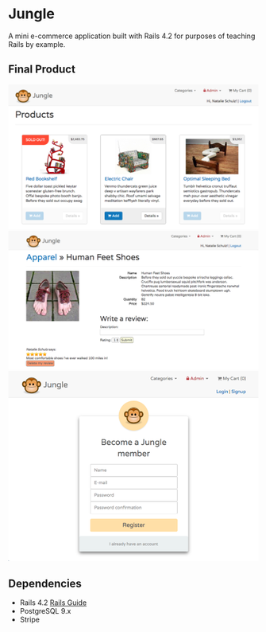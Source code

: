 # Jungle

A mini e-commerce application built with Rails 4.2 for purposes of teaching Rails by example.


## Final Product 

!["Homepage"](https://github.com/Nschulz88/jungle-rails/blob/6c2e68c5b2f2b5678a95f3068776ece94fb73c77/app/assets/images/screenshot_home.png)
!["Product page"](https://github.com/Nschulz88/jungle-rails/blob/6c2e68c5b2f2b5678a95f3068776ece94fb73c77/app/assets/images/screenshot_product.png)
!["Registration"](https://github.com/Nschulz88/jungle-rails/blob/6c2e68c5b2f2b5678a95f3068776ece94fb73c77/app/assets/images/screenshot_registration.png)


## Dependencies

* Rails 4.2 [Rails Guide](http://guides.rubyonrails.org/v4.2/)
* PostgreSQL 9.x
* Stripe
